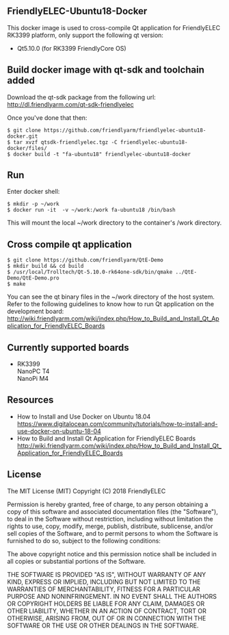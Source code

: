 ## **FriendlyELEC-Ubuntu18-Docker**

This docker image is used to cross-compile Qt application for FriendlyELEC RK3399 platform, only support the following qt version:  
* Qt5.10.0 (for RK3399 FriendlyCore OS)  

Build docker image with qt-sdk and toolchain added
------------

Download the qt-sdk package from the following url:     
http://dl.friendlyarm.com/qt-sdk-friendlyelec  

Once you've done that then:
```
$ git clone https://github.com/friendlyarm/friendlyelec-ubuntu18-docker.git
$ tar xvzf qtsdk-friendlyelec.tgz -C friendlyelec-ubuntu18-docker/files/
$ docker build -t "fa-ubuntu18" friendlyelec-ubuntu18-docker
```

Run
------------

Enter docker shell:  
```
$ mkdir -p ~/work
$ docker run -it  -v ~/work:/work fa-ubuntu18 /bin/bash
```

This will mount the local ~/work directory to the container's /work directory.  

Cross compile qt application
------------

```
$ git clone https://github.com/friendlyarm/QtE-Demo
$ mkdir build && cd build
$ /usr/local/Trolltech/Qt-5.10.0-rk64one-sdk/bin/qmake ../QtE-Demo/QtE-Demo.pro
$ make
```

You can see the qt binary files in the ~/work directory of the host system.    
Refer to the following guidelines to know how to run Qt application on the development board:  
http://wiki.friendlyarm.com/wiki/index.php/How_to_Build_and_Install_Qt_Application_for_FriendlyELEC_Boards

Currently supported boards
------------
* RK3399  
NanoPC T4  
NanoPi M4  

Resources
------------
* How to Install and Use Docker on Ubuntu 18.04  
https://www.digitalocean.com/community/tutorials/how-to-install-and-use-docker-on-ubuntu-18-04
* How to Build and Install Qt Application for FriendlyELEC Boards
http://wiki.friendlyarm.com/wiki/index.php/How_to_Build_and_Install_Qt_Application_for_FriendlyELEC_Boards


## License

The MIT License (MIT)
Copyright (C) 2018 FriendlyELEC

Permission is hereby granted, free of charge, to any person obtaining a copy
of this software and associated documentation files (the "Software"), to deal
in the Software without restriction, including without limitation the rights
to use, copy, modify, merge, publish, distribute, sublicense, and/or sell
copies of the Software, and to permit persons to whom the Software is
furnished to do so, subject to the following conditions:

The above copyright notice and this permission notice shall be included in
all copies or substantial portions of the Software.

THE SOFTWARE IS PROVIDED "AS IS", WITHOUT WARRANTY OF ANY KIND, EXPRESS OR
IMPLIED, INCLUDING BUT NOT LIMITED TO THE WARRANTIES OF MERCHANTABILITY,
FITNESS FOR A PARTICULAR PURPOSE AND NONINFRINGEMENT. IN NO EVENT SHALL THE
AUTHORS OR COPYRIGHT HOLDERS BE LIABLE FOR ANY CLAIM, DAMAGES OR OTHER
LIABILITY, WHETHER IN AN ACTION OF CONTRACT, TORT OR OTHERWISE, ARISING FROM,
OUT OF OR IN CONNECTION WITH THE SOFTWARE OR THE USE OR OTHER DEALINGS IN
THE SOFTWARE.
